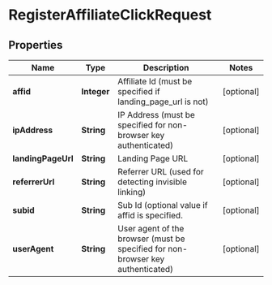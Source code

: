 

# RegisterAffiliateClickRequest


## Properties

| Name | Type | Description | Notes |
|------------ | ------------- | ------------- | -------------|
|**affid** | **Integer** | Affiliate Id (must be specified if landing_page_url is not) |  [optional] |
|**ipAddress** | **String** | IP Address (must be specified for non-browser key authenticated) |  [optional] |
|**landingPageUrl** | **String** | Landing Page URL |  [optional] |
|**referrerUrl** | **String** | Referrer URL (used for detecting invisible linking) |  [optional] |
|**subid** | **String** | Sub Id (optional value if affid is specified. |  [optional] |
|**userAgent** | **String** | User agent of the browser (must be specified for non-browser key authenticated) |  [optional] |



